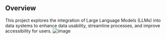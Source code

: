 ## Overview
This project explores the integration of Large Language Models (LLMs) into data systems to enhance data usability, streamline processes, and improve accessibility for users. 
![image](https://github.com/XUAN-24601/CityWise/assets/83450408/76c9538a-8df3-4b60-8fe7-3c05c543d436)
